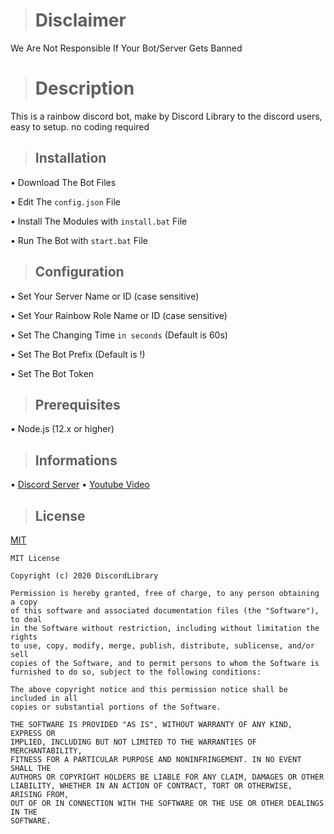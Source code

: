 ># Disclaimer

We Are Not Responsible If Your Bot/Server Gets Banned

># Description

This is a rainbow discord bot, make by Discord Library to the discord users, easy to setup. no coding required

>## Installation

• Download The Bot Files

• Edit The ``config.json`` File

• Install The Modules with ``install.bat`` File

• Run The Bot with ``start.bat`` File

>## Configuration
• Set Your Server Name or ID (case sensitive)

• Set Your Rainbow Role Name or ID (case sensitive)

• Set The Changing Time ``in seconds`` (Default is 60s)

• Set The Bot Prefix (Default is !)

• Set The Bot Token

>## Prerequisites 
• Node.js (12.x or higher)
>## Informations
• [Discord Server](https://discord.gg/eyH9zKhXRu 'The Official Discord Server for Discord Library')
• [Youtube Video](https://www.youtube.com/watch?v=RjqiQ-CQ-eU 'The Setup Video')
>## License
[MIT](https://choosealicense.com/licenses/mit/)
```
MIT License

Copyright (c) 2020 DiscordLibrary

Permission is hereby granted, free of charge, to any person obtaining a copy
of this software and associated documentation files (the "Software"), to deal
in the Software without restriction, including without limitation the rights
to use, copy, modify, merge, publish, distribute, sublicense, and/or sell
copies of the Software, and to permit persons to whom the Software is
furnished to do so, subject to the following conditions:

The above copyright notice and this permission notice shall be included in all
copies or substantial portions of the Software.

THE SOFTWARE IS PROVIDED "AS IS", WITHOUT WARRANTY OF ANY KIND, EXPRESS OR
IMPLIED, INCLUDING BUT NOT LIMITED TO THE WARRANTIES OF MERCHANTABILITY,
FITNESS FOR A PARTICULAR PURPOSE AND NONINFRINGEMENT. IN NO EVENT SHALL THE
AUTHORS OR COPYRIGHT HOLDERS BE LIABLE FOR ANY CLAIM, DAMAGES OR OTHER
LIABILITY, WHETHER IN AN ACTION OF CONTRACT, TORT OR OTHERWISE, ARISING FROM,
OUT OF OR IN CONNECTION WITH THE SOFTWARE OR THE USE OR OTHER DEALINGS IN THE
SOFTWARE.
```
